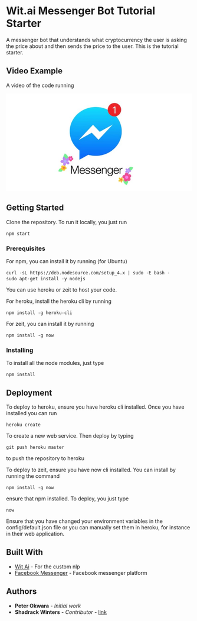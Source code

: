 # Wit.ai Messenger Bot Tutorial Starter

A messenger bot that understands what cryptocurrency the user is asking the price about and then sends the price to the user. This is the tutorial starter.

## Video Example

A video of the code running

<a href="http://www.youtube.com/watch?feature=player_embedded&v=e3wnCErhFBU" target="_blank"><p align="center"><img src="./Assets/messenger.jpg" 
alt="wit.ai messenger bot"/></p></a>

## Getting Started

Clone the repository. To run it locally, you just run 
```
npm start
```

### Prerequisites

For npm, you can install it by running (for Ubuntu)
```
curl -sL https://deb.nodesource.com/setup_4.x | sudo -E bash -
sudo apt-get install -y nodejs
```

You can use heroku or zeit to host your code.

For heroku, install the heroku cli by running
```
npm install -g heroku-cli
``` 

For zeit, you can install it by running
```
npm install -g now
```


### Installing

To install all the node modules, just type

```
npm install
```

## Deployment

To deploy to heroku, ensure you have heroku cli installed. Once you have installed you can run
```
heroku create
```
To create a new web service. Then deploy by typing 
```
git push heroku master

```
to push the repository to heroku


To deploy to zeit, ensure you have now cli installed. You can install by running the command
```
npm install -g now

```
ensure that npm installed. To deploy, you just type
```
now

```

Ensure that you have changed your environment variables in the config/default.json file or you can manually set them in heroku, for instance in their web application.

## Built With

* [Wit Ai](https://wit.ai/) - For the custom nlp
* [Facebook Messenger](https://developers.facebook.com/products/messenger/overview/) - Facebook messenger platform

## Authors

* **Peter Okwara** - *Initial work* 
* **Shadrack Winters** - *Contributor* - [link](https://github.com/ShadrackNdolo)


